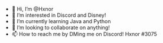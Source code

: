 - 👋 Hi, I’m @Hxnor 
- 👀 I’m interested in Discord and Disney!
- 🌱 I’m currently learning Java and Python
- 💞️ I’m looking to collaborate on anything!
- 📫 How to reach me by DMing me on Discord! Hxnor #3075
<!---
Hxnor/Hxnor is a ✨ special ✨ repository because its `README.md` (this file) appears on your GitHub profile.
You can click the Preview link to take a look at your changes.
--->
